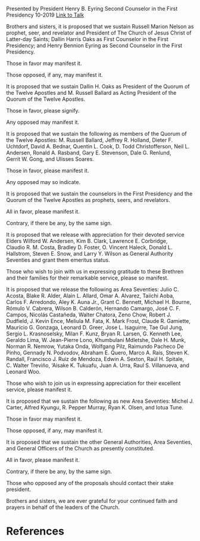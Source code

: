Presented by President Henry B. Eyring
Second Counselor in the First Presidency
10-2019
[Link to Talk](https://www.churchofjesuschrist.org/study/general-conference/2019/10/21eyring?lang=eng)

Brothers and sisters, it is proposed that we sustain Russell Marion Nelson as prophet, seer, and revelator and President of The Church of Jesus Christ of Latter-day Saints; Dallin Harris Oaks as First Counselor in the First Presidency; and Henry Bennion Eyring as Second Counselor in the First Presidency.

Those in favor may manifest it.

Those opposed, if any, may manifest it.

It is proposed that we sustain Dallin H. Oaks as President of the Quorum of the Twelve Apostles and M. Russell Ballard as Acting President of the Quorum of the Twelve Apostles.

Those in favor, please signify.

Any opposed may manifest it.

It is proposed that we sustain the following as members of the Quorum of the Twelve Apostles: M. Russell Ballard, Jeffrey R. Holland, Dieter F. Uchtdorf, David A. Bednar, Quentin L. Cook, D. Todd Christofferson, Neil L. Andersen, Ronald A. Rasband, Gary E. Stevenson, Dale G. Renlund, Gerrit W. Gong, and Ulisses Soares.

Those in favor, please manifest it.

Any opposed may so indicate.

It is proposed that we sustain the counselors in the First Presidency and the Quorum of the Twelve Apostles as prophets, seers, and revelators.

All in favor, please manifest it.

Contrary, if there be any, by the same sign.

It is proposed that we release with appreciation for their devoted service Elders Wilford W. Andersen, Kim B. Clark, Lawrence E. Corbridge, Claudio R. M. Costa, Bradley D. Foster, O. Vincent Haleck, Donald L. Hallstrom, Steven E. Snow, and Larry Y. Wilson as General Authority Seventies and grant them emeritus status.

Those who wish to join with us in expressing gratitude to these Brethren and their families for their remarkable service, please so manifest.

It is proposed that we release the following as Area Seventies: Julio C. Acosta, Blake R. Alder, Alain L. Allard, Omar A. Alvarez, Taiichi Aoba, Carlos F. Arredondo, Aley K. Auna Jr., Grant C. Bennett, Michael H. Bourne, Rómulo V. Cabrera, Wilson B. Calderón, Hernando Camargo, José C. F. Campos, Nicolás Castañeda, Walter Chatora, Zeno Chow, Robert J. Dudfield, J. Kevin Ence, Meliula M. Fata, K. Mark Frost, Claude R. Gamiette, Maurício G. Gonzaga, Leonard D. Greer, Jose L. Isaguirre, Tae Gul Jung, Sergio L. Krasnoselsky, Milan F. Kunz, Bryan R. Larsen, G. Kenneth Lee, Geraldo Lima, W. Jean-Pierre Lono, Khumbulani Mdletshe, Dale H. Munk, Norman R. Nemrow, Yutaka Onda, Wolfgang Pilz, Raimundo Pacheco De Pinho, Gennady N. Podvodov, Abraham E. Quero, Marco A. Rais, Steven K. Randall, Francisco J. Ruiz de Mendoza, Edwin A. Sexton, Raúl H. Spitale, C. Walter Treviño, ‘Aisake K. Tukuafu, Juan A. Urra, Raul S. Villanueva, and Leonard Woo.

Those who wish to join us in expressing appreciation for their excellent service, please manifest it.

It is proposed that we sustain the following as new Area Seventies: Michel J. Carter, Alfred Kyungu, R. Pepper Murray, Ryan K. Olsen, and Iotua Tune.

Those in favor may manifest it.

Those opposed, if any, may manifest it.

It is proposed that we sustain the other General Authorities, Area Seventies, and General Officers of the Church as presently constituted.

All in favor, please manifest it.

Contrary, if there be any, by the same sign.

Those who opposed any of the proposals should contact their stake president.

Brothers and sisters, we are ever grateful for your continued faith and prayers in behalf of the leaders of the Church.

# References
